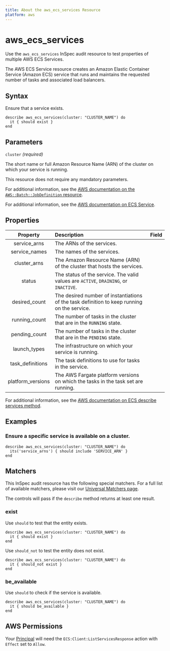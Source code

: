 ```yaml
---
title: About the aws_ecs_services Resource
platform: aws
---
```

# aws\_ecs\_services

Use the `aws_ecs_services` InSpec audit resource to test properties of multiple AWS ECS Services.

The AWS ECS Service resource creates an Amazon Elastic Container Service (Amazon ECS) service that runs and maintains the requested number of tasks and associated load balancers.

## Syntax

Ensure that a service exists.

    describe aws_ecs_services(cluster: "CLUSTER_NAME") do
      it { should exist }
    end

## Parameters

`cluster` _(required)_

The short name or full Amazon Resource Name (ARN) of the cluster on which your service is running.

This resource does not require any mandatory parameters.

For additional information, see the [AWS documentation on the `AWS::Batch::JobDefinition` resource](https://docs.aws.amazon.com/AWSCloudFormation/latest/UserGuide/aws-resource-batch-jobdefinition.html).


For additional information, see the [AWS documentation on ECS Service](https://docs.aws.amazon.com/AWSCloudFormation/latest/UserGuide/aws-resource-ecs-service.html).

## Properties

| Property | Description | Field |
| :---: | :--- | :---: |
| service_arns | The ARNs of the services. |
| service_names | The names of the services. |
| cluster_arns | The Amazon Resource Name (ARN) of the cluster that hosts the services.|
| status |The status of the service. The valid values are `ACTIVE`, `DRAINING`, or `INACTIVE`. |
| desired_count |The desired number of instantiations of the task definition to keep running on the service. |
| running_count | The number of tasks in the cluster that are in the `RUNNING` state. |
| pending_count | The number of tasks in the cluster that are in the `PENDING` state.|
| launch_types | The infrastructure on which your service is running. |
| task_definitions | The task definitions to use for tasks in the service. |
| platform_versions | The AWS Fargate platform versions on which the tasks in the task set are running. |

For additional information, see the [AWS documentation on ECS describe services method](https://docs.aws.amazon.com/sdk-for-ruby/v2/api/Aws/ECS/Client.html#describe_services-instance_method).

## Examples

### Ensure a specific service is available on a cluster.

    describe aws_ecs_services(cluster: "CLUSTER_NAME") do
      its('service_arns') { should include 'SERVICE_ARN' }
    end

## Matchers

This InSpec audit resource has the following special matchers. For a full list of available matchers, please visit our [Universal Matchers page](https://www.inspec.io/docs/reference/matchers/).

The controls will pass if the `describe` method returns at least one result.

### exist

Use `should` to test that the entity exists.

    describe aws_ecs_services(cluster: "CLUSTER_NAME") do
      it { should exist }
    end

Use `should_not` to test the entity does not exist.

    describe aws_ecs_services(cluster: "CLUSTER_NAME") do
      it { should_not exist }
    end

### be_available

Use `should` to check if the service is available.

    describe aws_ecs_services(cluster: "CLUSTER_NAME") do
      it { should be_available }
    end

## AWS Permissions

Your [Principal](https://docs.aws.amazon.com/IAM/latest/UserGuide/intro-structure.html#intro-structure-principal) will need the `ECS:Client:ListServicesResponse` action with `Effect` set to `Allow`.